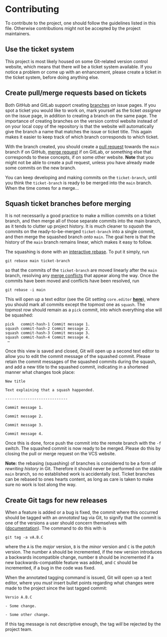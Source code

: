 # Contributing

To contribute to the project, one should follow the guidelines listed in this
file. Otherwise contributions might not be accepted by the project
maintainers.

## Use the ticket system

This project is most likely housed on some Git-related version control
website, which means that there *will* be a ticket system available. If you
notice a problem or come up with an enhancement, please create a ticket in the
ticket system, before doing anything else.

## Create pull/merge requests based on tickets

Both GitHub and GitLab support creating [branches][branch] on issue pages. If
you spot a ticket you would like to work on, mark yourself as the ticket
*assignee* on the issue page, in addition to creating a branch on the same
page. The importance of creating branches on the version control website
instead of on your local copy of the repository is that the website will
automatically give the branch a name that matches the issue or ticket title.
This again makes it easier to keep track of which branch corresponds to which
ticket.

With the branch created, you should create a [pull request] towards the `main`
branch if on GitHub, [merge request] if on GitLab, or something else that
corresponds to these concepts, if on some other website. **Note** that you
might not be able to create a pull request, unless you have already made some
commits on the new branch.

You can keep developing and making commits on the `ticket-branch`, until you
think the `ticket-branch` is ready to be merged into the `main` branch. When
the time comes for a merge…

[branch]: https://git-scm.com/book/en/v2/Git-Branching-Branches-in-a-Nutshell
[pull request]: https://docs.github.com/en/pull-requests
[merge request]: https://docs.gitlab.com/ee/user/project/merge_requests/

## Squash ticket branches before merging

It is not necessarily a good practice to make a million commits on a ticket
branch, and then merge all of those separate commits into the main branch, as
it tends to clutter up project history. It is much cleaner to *squash* the
commits on the ready-to-be-merged `ticket-branch` into a single commit, and
then merge the squashed branch *onto* `main`. The goal here is that the
history of the `main` branch remains linear, which makes it easy to follow.

The squashing is done with an [interactive rebase][rebase]. To put it simply,
run

	git rebase main ticket-branch

so that the commits of the `ticket-branch` are moved linearly after the `main`
branch, resolving any [merge conflicts] that appear along the way. Once the
commits have been moved and conflicts have been resolved, run

	git rebase -i main

This will open up a text editor (see the Git setting `core.editor`
[**here**][git-config]), where you should mark all commits except the topmost
one as `squash`. The topmost row should remain as a `pick` commit, into which
everything else will be squashed:

	pick   commit-hash-1 Commit message 1.
	squash commit-hash-2 Commit message 2.
	squash commit-hash-3 Commit message 3.
	squash commit-hash-4 Commit message 4.
	 ⋯

Once this view is saved and closed, Git will open up a second text editor to
allow you to edit the commit message of the squashed commit. Please retain the
commit messages of the squashed commits during the squash, and add a new title
to the squashed commit, indicating in a shortened manner what changes took
place:

	New title

	Text explaining that a squash happended.

	----------------------------

	Commit message 1.

	Commit message 2.

	Commit message 3.

	Commit message 4.

Once this is done, force push the commit into the remote branch with the  `-f`
switch. The squashed commit is now ready to be merged. Please do this by
closing the pull or merge request on the VCS website.

**Note:** the rebasing (squashing) of branches is considered to be a form of
*rewriting history* in Git. Therefore it should never be performed on the
stable `main` branch, so no established work is accidentally lost. Ticket
branches can be rebased to ones hearts content, as long as care is taken to
make sure no work is lost along the way.

[rebase]: https://www.atlassian.com/git/tutorials/rewriting-history/git-rebase
[merge conflicts]: https://www.atlassian.com/git/tutorials/using-branches/merge-conflicts
[git-config]: https://git-scm.com/book/en/v2/Customizing-Git-Git-Configuration

## Create Git tags for new releases

When a feature is added or a bug is fixed, the commit where this occurred
should be tagged with an *annotated* tag via Git, to signify that the commit
is one of the versions a user should concern themselves with
([documentation][git-tag]). The command to do this with is

	git tag -a vA.B.C

where the `A` is the *major* version, `B` is the *minor* version and `C` is
the *patch* version. The number `A` should be incremented, if the new version
introduces a backwards incompatible change, number `B` should be incremented
if a new backwards-compatible feature was added, and `C` should be
incremented, if a bug in the code was fixed.

When the annotated tagging command is issued, Git will open up a text editor,
where you *must* insert bullet points regarding what changes were made to the
project since the last tagged commit:

	Versio A.B.C

	- Some change.

	- Some other change.

If this tag message is not descriptive enough, the tag *will* be rejected by
the project team.

[git-tag]: https://git-scm.com/book/en/v2/Git-Basics-Tagging
